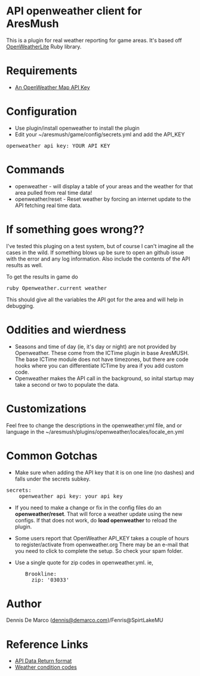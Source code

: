 # API openweather client for AresMush

This is a plugin for real weather reporting for game areas.
It's based off [OpenWeatherLite](https://github.com/zsyed91/) Ruby library.

# Requirements
* [An OpenWeather Map API Key](https://openweathermap.org/)

# Configuration
* Use plugin/install openweather to install the plugin
* Edit your ~/aresmush/game/config/secrets.yml and add the API_KEY
<pre>
openweather_api_key: YOUR_API_KEY
</pre>

# Commands
* openweather - will display a table of your areas and the weather for that area pulled from real time data!
* openweather/reset - Reset weather by forcing an internet update to the API fetching real time data.

# If something goes wrong??
I've tested this pluging on a test system, but of course I can't imagine all
the cases in the wild. If something blows up be sure to open an github issue with
the error and any log information. Also include the contents of the API results as well. 

To get the results
in game do 
<pre>
ruby Openweather.current_weather
</pre> This should give all the variables the API got for the area and will help in debugging.

# Oddities and wierdness
* Seasons and time of day (ie, it's day or night) are not provided by Openweather. These come from the ICTime plugin in base AresMUSH. The base ICTime module does not have timezones, but there are code hooks where you can differentiate ICTime by area if you add custom code.
* Openweather makes the API call in the background, so inital startup may take
a second or two to populate the data. 

# Customizations
Feel free to change the descriptions in the openweather.yml file, and or 
language in the ~/aresmush/plugins/openweather/locales/locale_en.yml

# Common Gotchas
* Make sure when adding the API key that it is on one line (no dashes) and falls
under the secrets subkey. 

<pre>
secrets:
    openweather_api_key: your_api_key
</pre>

* If you need to make a change or fix in the config files do an **openweather/reset**. That will force a weather update using the new configs. If that does not work, do **load openweather** to reload the plugin.

* Some users report that OpenWeather API_KEY takes a couple of hours to register/activate from openweather.org There
may be an e-mail that you need to click to complete the setup. So check your spam folder.

* Use a single quote for zip codes in openweather.yml.  ie, 
<pre>
      Brookline:
        zip: '03033'
</pre>




# Author
Dennis De Marco (dennis@demarco.com)/Fenris@SpirtLakeMU
# Reference Links
* [API Data Return format](https://openweathermap.org/current#current_JSON)
* [Weather condition codes](https://openweathermap.org/weather-conditions)
